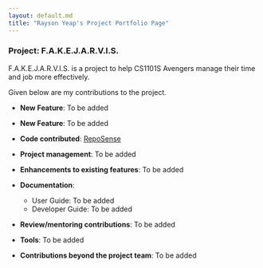 ```yaml
---
layout: default.md
title: "Rayson Yeap's Project Portfolio Page"
---
```

### Project: F.A.K.E.J.A.R.V.I.S.

F.A.K.E.J.A.R.V.I.S. is a project to help CS1101S Avengers manage their time and job more effectively.

Given below are my contributions to the project.

* **New Feature**: To be added

* **New Feature**: To be added

* **Code contributed**: [RepoSense](https://nus-cs2103-ay2324s1.github.io/tp-dashboard/?search=respirayson&breakdown=true)

* **Project management**: To be added


* **Enhancements to existing features**: To be added


* **Documentation**:
    * User Guide: To be added
    * Developer Guide: To be added

* **Review/mentoring contributions**: To be added

* **Tools**: To be added

* **Contributions beyond the project team**: To be added

